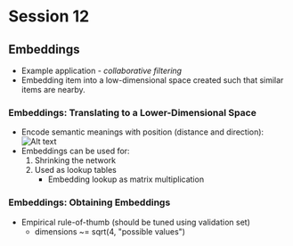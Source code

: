 # Session 12

## Embeddings
- Example application - *collaborative filtering*
- Embedding item into a low-dimensional space created such that similar items are nearby.

### Embeddings: Translating to a Lower-Dimensional Space
- Encode semantic meanings with position (distance and direction):
![Alt text](https://developers.google.com/machine-learning/crash-course/images/linear-relationships.svg "Embeddings analogies")
- Embeddings can be used for:
    1. Shrinking the network
    2. Used as lookup tables
        - Embedding lookup as matrix multiplication

###  Embeddings: Obtaining Embeddings
- Empirical rule-of-thumb (should be tuned using validation set)
    - dimensions ~= sqrt(4, "possible values")
